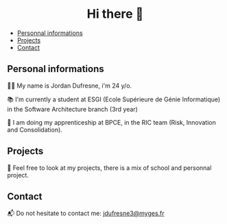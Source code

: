 <div align="center">
  <h1>Hi there 👋</h1>
</div> 

- [Personnal informations](#personnal-informations)
- [Projects](#projects)
- [Contact](#contact)


## Personal informations

🙇🏻 My name is Jordan Dufresne, i'm 24 y/o.

📚 I'm currently a student at ESGI (Ecole Supérieure de Génie Informatique) in the Software Architecture branch (3rd year)

🏢 I am doing my apprenticeship at BPCE, in the RIC team (Risk, Innovation and Consolidation).

## Projects

🔎 Feel free to look at my projects, there is a mix of school and personnal project.

## Contact

📬 Do not hesitate to contact me: [jdufresne3@myges.fr](jdufresne3@myges.fr)


